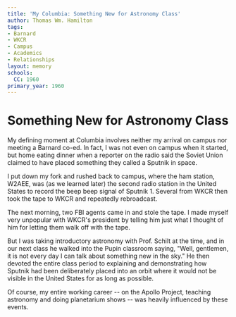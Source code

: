 ```yaml
---
title: 'My Columbia: Something New for Astronomy Class'
author: Thomas Wm. Hamilton
tags:
- Barnard
- WKCR
- Campus
- Academics
- Relationships
layout: memory
schools:
  CC: 1960
primary_year: 1960
---
```

# Something New for Astronomy Class

My defining moment at Columbia involves neither my arrival on campus nor meeting a Barnard co-ed.  In fact, I was not even on campus when it started, but home eating dinner when a reporter on the radio said the Soviet Union claimed to have placed something they called a Sputnik in space.

I put down my fork and rushed back to campus, where the ham station, W2AEE, was (as we learned later) the second radio station in the United States to record the beep beep signal of Sputnik 1.  Several from WKCR then took the tape to WKCR and repeatedly rebroadcast.

The next morning, two FBI agents came in and stole the tape.  I made myself very unpopular with WKCR's president by telling him just what I thought of him for letting them walk off with the tape.

But I was taking introductory astronomy with Prof. Schilt at the time, and in our next class he walked into the Pupin classroom saying, "Well, gentlemen, it is not every day I can talk about something new in the sky."  He then devoted the entire class period to explaining and demonstrating how Sputnik had been deliberately placed into an orbit where it would not be visible in the United States for as long as possible.

Of course, my entire working career -- on the Apollo Project, teaching astronomy and doing planetarium shows -- was heavily influenced by these events.
